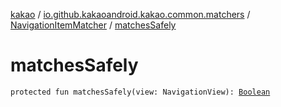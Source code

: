 [kakao](../../index.md) / [io.github.kakaoandroid.kakao.common.matchers](../index.md) / [NavigationItemMatcher](index.md) / [matchesSafely](./matches-safely.md)

# matchesSafely

`protected fun matchesSafely(view: NavigationView): `[`Boolean`](https://kotlinlang.org/api/latest/jvm/stdlib/kotlin/-boolean/index.html)